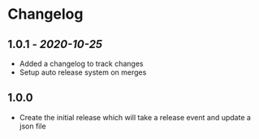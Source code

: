 # Changelog

## 1.0.1 - *2020-10-25*

- Added a changelog to track changes
- Setup auto release system on merges

## 1.0.0

- Create the initial release which will take a release event and update a json file
